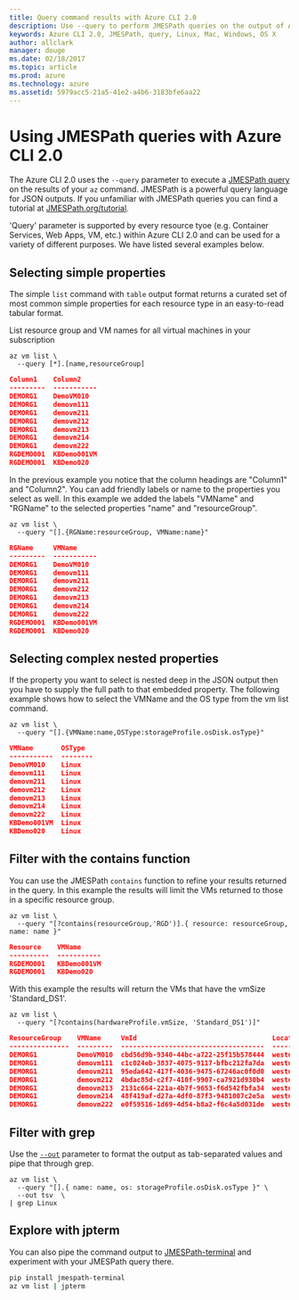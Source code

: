 ```yaml
---
title: Query command results with Azure CLI 2.0
description: Use --query to perform JMESPath queries on the output of Azure CLI 2.0 commands.
keywords: Azure CLI 2.0, JMESPath, query, Linux, Mac, Windows, OS X
author: allclark
manager: douge
ms.date: 02/18/2017
ms.topic: article
ms.prod: azure
ms.technology: azure
ms.assetid: 5979acc5-21a5-41e2-a4b6-3183bfe6aa22
---
```


# Using JMESPath queries with Azure CLI 2.0

The Azure CLI 2.0 uses the `--query` parameter to execute a [JMESPath query](http://jmespath.org) on the results of your `az` command. JMESPath is a powerful query language for JSON outputs.  If you unfamiliar with JMESPath queries you can find a tutorial at [JMESPath.org/tutorial](http:/JMESPath.org/tutorial.html).

'Query' parameter is supported by every resource tyoe (e.g. Container Services, Web Apps, VM, etc.) within Azure CLI 2.0 and can be used for a variety of different purposes.  We have listed several examples below.

## Selecting simple properties

The simple `list` command with `table` output format returns a curated set of most common simple properties for each resource type in an easy-to-read tabular format.


List resource group and VM names for all virtual machines in your subscription

```azurecli
az vm list \
  --query [*].[name,resourceGroup]
```

```json
Column1    Column2
---------  -----------
DEMORG1    DemoVM010
DEMORG1    demovm111
DEMORG1    demovm211
DEMORG1    demovm212
DEMORG1    demovm213
DEMORG1    demovm214
DEMORG1    demovm222
RGDEMO001  KBDemo001VM
RGDEMO001  KBDemo020
```

In the previous example you notice that the column headings are "Column1" and "Column2".  You can add friendly labels or name to the properties you select as well.  In this example we added the labels "VMName" and "RGName" to the selected properties "name" and "resourceGroup".


```azurecli
az vm list \
  --query "[].{RGName:resourceGroup, VMName:name}"
```

```json
RGName     VMName
---------  -----------
DEMORG1    DemoVM010
DEMORG1    demovm111
DEMORG1    demovm211
DEMORG1    demovm212
DEMORG1    demovm213
DEMORG1    demovm214
DEMORG1    demovm222
RGDEMO001  KBDemo001VM
RGDEMO001  KBDemo020
```

## Selecting complex nested properties

If the property you want to select is nested deep in the JSON output then you have to supply the full path to that embedded property. The following example shows how to select the VMName and the OS type from the vm list command.

```azurecli
az vm list \
  --query "[].{VMName:name,OSType:storageProfile.osDisk.osType}"
```

```json
VMName       OSType
-----------  --------
DemoVM010    Linux
demovm111    Linux
demovm211    Linux
demovm212    Linux
demovm213    Linux
demovm214    Linux
demovm222    Linux
KBDemo001VM  Linux
KBDemo020    Linux
```

## Filter with the contains function

You can use the JMESPath `contains` function to refine your results returned in the query.
In this example the results will limit the VMs returned to those in a specific resource group.

```azurecli
az vm list \
  --query "[?contains(resourceGroup,'RGD')].{ resource: resourceGroup, name: name }"
```

```json
Resource    VMName
----------  -----------
RGDEMO001   KBDemo001VM
RGDEMO001   KBDemo020
```

With this example the results will return the VMs that have the vmSize 'Standard_DS1'.

```azurecli
az vm list \
  --query "[?contains(hardwareProfile.vmSize, 'Standard_DS1')]"
```

```json
ResourceGroup    VMName     VmId                                  Location    ProvisioningState
---------------  ---------  ------------------------------------  ----------  -------------------
DEMORG1          DemoVM010  cbd56d9b-9340-44bc-a722-25f15b578444  westus      Succeeded
DEMORG1          demovm111  c1c024eb-3837-4075-9117-bfbc212fa7da  westus      Succeeded
DEMORG1          demovm211  95eda642-417f-4036-9475-67246ac0f0d0  westus      Succeeded
DEMORG1          demovm212  4bdac85d-c2f7-410f-9907-ca7921d930b4  westus      Succeeded
DEMORG1          demovm213  2131c664-221a-4b7f-9653-f6d542fbfa34  westus      Succeeded
DEMORG1          demovm214  48f419af-d27a-4df0-87f3-9481007c2e5a  westus      Succeeded
DEMORG1          demovm222  e0f59516-1d69-4d54-b8a2-f6c4a5d031de  westus      Succeeded
```

## Filter with grep

Use the [`--out`](format-output-az-cli2.md) parameter to format the output as tab-separated values
and pipe that through grep.

```azurecli
az vm list \
  --query "[].{ name: name, os: storageProfile.osDisk.osType }" \
  --out tsv  \
| grep Linux
```

## Explore with jpterm

You can also pipe the command output to [JMESPath-terminal](https://github.com/jmespath/jmespath.terminal)
and experiment with your JMESPath query there.

```bash
pip install jmespath-terminal
az vm list | jpterm
```

